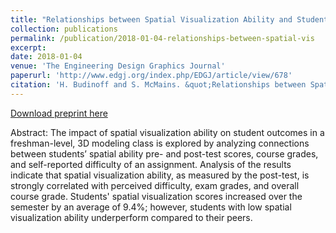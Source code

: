 ```yaml
---
title: "Relationships between Spatial Visualization Ability and Student Outcomes in a 3D Modeling Course"
collection: publications
permalink: /publication/2018-01-04-relationships-between-spatial-vis
excerpt: 
date: 2018-01-04
venue: 'The Engineering Design Graphics Journal'
paperurl: 'http://www.edgj.org/index.php/EDGJ/article/view/678'
citation: 'H. Budinoff and S. McMains. &quot;Relationships between Spatial Visualization Ability and Student Outcomes in a 3D Modeling Course,&quot; <i>The Engineering Design Graphics Journal</i>. 82(2).' 
---
```


[Download preprint here](http://hannahbudinoff.com/files/EDGJ_2018_Budinoff_McMains_preprint.pdf)

Abstract: The impact of spatial visualization ability on student outcomes in a freshman-level, 3D
modeling class is explored by analyzing connections between students’ spatial ability pre- and
post-test scores, course grades, and self-reported difficulty of an assignment. Analysis of the
results indicate that spatial visualization ability, as measured by the post-test, is strongly
correlated with perceived difficulty, exam grades, and overall course grade. Students' spatial
visualization scores increased over the semester by an average of 9.4%; however, students with
low spatial visualization ability underperform compared to their peers. 
